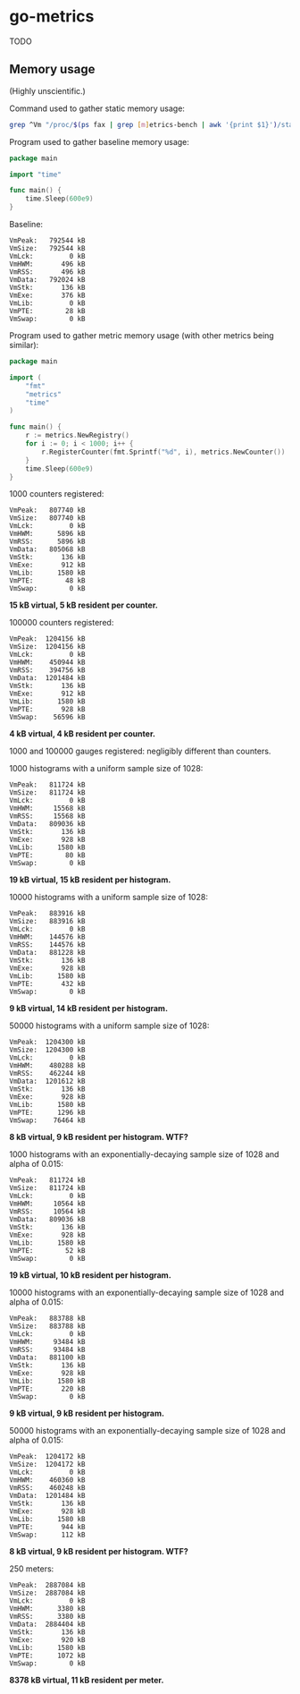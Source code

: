 go-metrics
==========

TODO

Memory usage
------------

(Highly unscientific.)

Command used to gather static memory usage:

```sh
grep ^Vm "/proc/$(ps fax | grep [m]etrics-bench | awk '{print $1}')/status"
```

Program used to gather baseline memory usage:

```go
package main

import "time"

func main() {
	time.Sleep(600e9)
}
```

Baseline:

```
VmPeak:	  792544 kB
VmSize:	  792544 kB
VmLck:	       0 kB
VmHWM:	     496 kB
VmRSS:	     496 kB
VmData:	  792024 kB
VmStk:	     136 kB
VmExe:	     376 kB
VmLib:	       0 kB
VmPTE:	      28 kB
VmSwap:	       0 kB
```

Program used to gather metric memory usage (with other metrics being similar):

```go
package main

import (
	"fmt"
	"metrics"
	"time"
)

func main() {
	r := metrics.NewRegistry()
	for i := 0; i < 1000; i++ {
		r.RegisterCounter(fmt.Sprintf("%d", i), metrics.NewCounter())
	}
	time.Sleep(600e9)
}
```

1000 counters registered:

```
VmPeak:   807740 kB
VmSize:   807740 kB
VmLck:         0 kB
VmHWM:      5896 kB
VmRSS:      5896 kB
VmData:   805068 kB
VmStk:       136 kB
VmExe:       912 kB
VmLib:      1580 kB
VmPTE:        48 kB
VmSwap:        0 kB
```

**15 kB virtual, 5 kB resident per counter.**

100000 counters registered:

```
VmPeak:  1204156 kB
VmSize:  1204156 kB
VmLck:         0 kB
VmHWM:    450944 kB
VmRSS:    394756 kB
VmData:  1201484 kB
VmStk:       136 kB
VmExe:       912 kB
VmLib:      1580 kB
VmPTE:       928 kB
VmSwap:    56596 kB
```

**4 kB virtual, 4 kB resident per counter.**

1000 and 100000 gauges registered: negligibly different than counters.

1000 histograms with a uniform sample size of 1028:

```
VmPeak:   811724 kB
VmSize:   811724 kB
VmLck:         0 kB
VmHWM:     15568 kB
VmRSS:     15568 kB
VmData:   809036 kB
VmStk:       136 kB
VmExe:       928 kB
VmLib:      1580 kB
VmPTE:        80 kB
VmSwap:        0 kB
```

**19 kB virtual, 15 kB resident per histogram.**

10000 histograms with a uniform sample size of 1028:

```
VmPeak:   883916 kB
VmSize:   883916 kB
VmLck:         0 kB
VmHWM:    144576 kB
VmRSS:    144576 kB
VmData:   881228 kB
VmStk:       136 kB
VmExe:       928 kB
VmLib:      1580 kB
VmPTE:       432 kB
VmSwap:        0 kB
```

**9 kB virtual, 14 kB resident per histogram.**

50000 histograms with a uniform sample size of 1028:

```
VmPeak:  1204300 kB
VmSize:  1204300 kB
VmLck:         0 kB
VmHWM:    480288 kB
VmRSS:    462244 kB
VmData:  1201612 kB
VmStk:       136 kB
VmExe:       928 kB
VmLib:      1580 kB
VmPTE:      1296 kB
VmSwap:    76464 kB
```

**8 kB virtual, 9 kB resident per histogram.  WTF?**

1000 histograms with an exponentially-decaying sample size of 1028 and alpha of 0.015:

```
VmPeak:   811724 kB
VmSize:   811724 kB
VmLck:         0 kB
VmHWM:     10564 kB
VmRSS:     10564 kB
VmData:   809036 kB
VmStk:       136 kB
VmExe:       928 kB
VmLib:      1580 kB
VmPTE:        52 kB
VmSwap:        0 kB
```

**19 kB virtual, 10 kB resident per histogram.**

10000 histograms with an exponentially-decaying sample size of 1028 and alpha of 0.015:

```
VmPeak:   883788 kB
VmSize:   883788 kB
VmLck:         0 kB
VmHWM:     93484 kB
VmRSS:     93484 kB
VmData:   881100 kB
VmStk:       136 kB
VmExe:       928 kB
VmLib:      1580 kB
VmPTE:       220 kB
VmSwap:        0 kB
```

**9 kB virtual, 9 kB resident per histogram.**

50000 histograms with an exponentially-decaying sample size of 1028 and alpha of 0.015:

```
VmPeak:  1204172 kB
VmSize:  1204172 kB
VmLck:         0 kB
VmHWM:    460360 kB
VmRSS:    460248 kB
VmData:  1201484 kB
VmStk:       136 kB
VmExe:       928 kB
VmLib:      1580 kB
VmPTE:       944 kB
VmSwap:      112 kB
```

**8 kB virtual, 9 kB resident per histogram.  WTF?**

250 meters:

```
VmPeak:  2887084 kB
VmSize:  2887084 kB
VmLck:         0 kB
VmHWM:      3380 kB
VmRSS:      3380 kB
VmData:  2884404 kB
VmStk:       136 kB
VmExe:       920 kB
VmLib:      1580 kB
VmPTE:      1072 kB
VmSwap:        0 kB
```

**8378 kB virtual, 11 kB resident per meter.**
